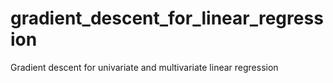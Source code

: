 # gradient_descent_for_linear_regression
Gradient descent for univariate and multivariate linear regression 
